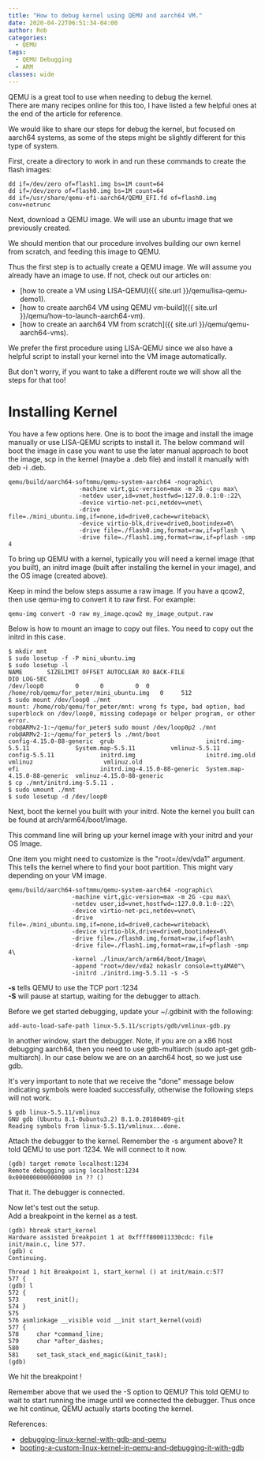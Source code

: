 ```yaml
---
title: "How to debug kernel using QEMU and aarch64 VM."
date: 2020-04-22T06:51:34-04:00
author: Rob
categories:
  - QEMU
tags:
  - QEMU Debugging
  - ARM
classes: wide
---
```


QEMU is a great tool to use when needing to debug the kernel.  
There are many recipes online for this too, I have listed a few helpful ones at the end of the article for reference.  

We would like to share our steps for debug the kernel, but focused on aarch64 systems, as some of the steps might be slightly different for this type of system.

First, create a directory to work in and run these commands to create the flash images:

~~~
dd if=/dev/zero of=flash1.img bs=1M count=64
dd if=/dev/zero of=flash0.img bs=1M count=64
dd if=/usr/share/qemu-efi-aarch64/QEMU_EFI.fd of=flash0.img conv=notrunc
~~~

Next, download a QEMU image.  We will use an ubuntu image that we previously created.

We should mention that our procedure involves building our own kernel from scratch, and feeding this image to QEMU.

Thus the first step is to actually create a QEMU image.  We will assume you already have an image to use.  If not, check out our articles on:
- [how to create a VM using LISA-QEMU]({{ site.url }}/qemu/lisa-qemu-demo1).
- [how to create aarch64 VM using QEMU vm-build]({{ site.url }}/qemu/how-to-launch-aarch64-vm). 
- [how to create an aarch64 VM from scratch]({{ site.url }}/qemu/qemu-aarch64-vms).  

We prefer the first procedure using LISA-QEMU since we also have a helpful script to install your kernel into the VM image automatically.

But don't worry, if you want to take a different route we will show all the steps for that too!

Installing Kernel
===================

You have a few options here.  One is to boot the image and install the image manually or use LISA-QEMU scripts to install it.  The below command will boot the image in case you want to use the later manual approach to boot the image, scp in the kernel (maybe a .deb file) and install it manually with deb -i <kernel>.deb.

~~~
qemu/build/aarch64-softmmu/qemu-system-aarch64 -nographic\
                    -machine virt,gic-version=max -m 2G -cpu max\
                    -netdev user,id=vnet,hostfwd=:127.0.0.1:0-:22\
                    -device virtio-net-pci,netdev=vnet\ 
                    -drive file=./mini_ubuntu.img,if=none,id=drive0,cache=writeback\ 
                    -device virtio-blk,drive=drive0,bootindex=0\ 
                    -drive file=./flash0.img,format=raw,if=pflash \
                    -drive file=./flash1.img,format=raw,if=pflash -smp 4 
~~~

To bring up QEMU with a kernel, typically you will need a kernel image (that you built), an initrd image (built after installing the kernel in your image), and the OS image (created above).

Keep in mind the below steps assume a raw image.  If you have a qcow2, then use qemu-img to convert it to raw first.
For example:

~~~
qemu-img convert -O raw my_image.qcow2 my_image_output.raw
~~~
Below is how to mount an image to copy out files.  You need to copy out the initrd in this case.

~~~
$ mkdir mnt
$ sudo losetup -f -P mini_ubuntu.img
$ sudo losetup -l
NAME       SIZELIMIT OFFSET AUTOCLEAR RO BACK-FILE                                DIO LOG-SEC
/dev/loop0         0      0         0  0 /home/rob/qemu/for_peter/mini_ubuntu.img   0     512
$ sudo mount /dev/loop0 ./mnt
mount: /home/rob/qemu/for_peter/mnt: wrong fs type, bad option, bad superblock on /dev/loop0, missing codepage or helper program, or other error.
rob@ARMv2-1:~/qemu/for_peter$ sudo mount /dev/loop0p2 ./mnt
rob@ARMv2-1:~/qemu/for_peter$ ls ./mnt/boot
config-4.15.0-88-generic  grub                          initrd.img-5.5.11             System.map-5.5.11          vmlinuz-5.5.11
config-5.5.11             initrd.img                    initrd.img.old                vmlinuz                    vmlinuz.old
efi                       initrd.img-4.15.0-88-generic  System.map-4.15.0-88-generic  vmlinuz-4.15.0-88-generic
$ cp ./mnt/initrd.img-5.5.11 .
$ sudo umount ./mnt
$ sudo losetup -d /dev/loop0
~~~

Next, boot the kernel you built with your initrd.  Note the kernel you built can be found at
arch/arm64/boot/Image.

This command line will bring up your kernel image with your initrd and your OS Image.

One item you might need to customize is the "root=/dev/vda1" argument.  This tells the kernel where to find your boot partition. This might vary depending on your VM image.

~~~
qemu/build/aarch64-softmmu/qemu-system-aarch64 -nographic\
                  -machine virt,gic-version=max -m 2G -cpu max\
                  -netdev user,id=vnet,hostfwd=:127.0.0.1:0-:22\
                  -device virtio-net-pci,netdev=vnet\
                  -drive file=./mini_ubuntu.img,if=none,id=drive0,cache=writeback\
                  -device virtio-blk,drive=drive0,bootindex=0\
                  -drive file=./flash0.img,format=raw,if=pflash\
                  -drive file=./flash1.img,format=raw,if=pflash -smp 4\
                  -kernel ./linux/arch/arm64/boot/Image\
                  -append "root=/dev/vda2 nokaslr console=ttyAMA0"\
                  -initrd ./initrd.img-5.5.11 -s -S
~~~

<B>-s</B> tells QEMU to use the TCP port :1234<BR>
<b>-S</b> will pause at startup, waiting for the debugger to attach.

Before we get started debugging, update your ~/.gdbinit with the following:

~~~
add-auto-load-safe-path linux-5.5.11/scripts/gdb/vmlinux-gdb.py
~~~

In another window, start the debugger.
Note, if you are on a x86 host debugging aarch64, then you need to use gdb-multiarch (sudo apt-get gdb-multiarch). In our case below we are on an aarch64 host, so we just use gdb.

It's very important to note that we receive the "done" message below indicating symbols were loaded successfully, otherwise the following steps will not work.

~~~
$ gdb linux-5.5.11/vmlinux
GNU gdb (Ubuntu 8.1-0ubuntu3.2) 8.1.0.20180409-git
Reading symbols from linux-5.5.11/vmlinux...done.
~~~
Attach the debugger to the kernel.  Remember the -s argument above? It told QEMU to use port :1234.  We will connect to it now.

~~~
(gdb) target remote localhost:1234
Remote debugging using localhost:1234
0x0000000000000000 in ?? ()
~~~
That it.  The debugger is connected. 

Now let's test out the setup. <BR>
Add a breakpoint in the kernel as a test.

~~~
(gdb) hbreak start_kernel
Hardware assisted breakpoint 1 at 0xffff800011330cdc: file init/main.c, line 577.
(gdb) c
Continuing.

Thread 1 hit Breakpoint 1, start_kernel () at init/main.c:577
577 {
(gdb) l
572 {
573     rest_init();
574 }
575 
576 asmlinkage __visible void __init start_kernel(void)
577 {
578     char *command_line;
579     char *after_dashes;
580 
581     set_task_stack_end_magic(&init_task);
(gdb) 
~~~

We hit the breakpoint !

Remember above that we used the -S option to QEMU?  This told QEMU to wait to start running the image until we connected the debugger.  Thus once we hit continue, QEMU actually starts booting the kernel.

References:
- [debugging-linux-kernel-with-gdb-and-qemu](https://yulistic.gitlab.io/2018/12/debugging-linux-kernel-with-gdb-and-qemu/)
- [booting-a-custom-linux-kernel-in-qemu-and-debugging-it-with-gdb](http://nickdesaulniers.github.io/blog/2018/10/24/booting-a-custom-linux-kernel-in-qemu-and-debugging-it-with-gdb/)